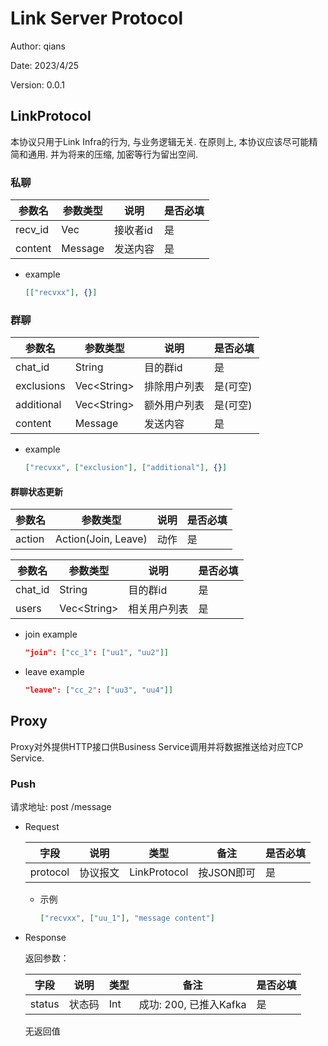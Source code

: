 # Link Server Protocol

Author: qians

Date: 2023/4/25

Version: 0.0.1

## LinkProtocol

本协议只用于Link Infra的行为, 与业务逻辑无关. 在原则上, 本协议应该尽可能精简和通用.
并为将来的压缩, 加密等行为留出空间.

### 私聊

| 参数名  | 参数类型    | 说明     | 是否必填 |
| ------- | ----------- | -------- | -------- |
| recv_id | Vec<String> | 接收者id | 是       |
| content | Message     | 发送内容 | 是       |

- example

    ```json
    [["recvxx"], {}]
    ```

### 群聊

| 参数名     | 参数类型      | 说明         | 是否必填 |
| ---------- | ------------- | ------------ | -------- |
| chat_id    | String        | 目的群id     | 是       |
| exclusions | Vec\<String\> | 排除用户列表 | 是(可空) |
| additional | Vec\<String\> | 额外用户列表 | 是(可空) |
| content    | Message       | 发送内容     | 是       |

- example

    ```json
    ["recvxx", ["exclusion"], ["additional"], {}]
    ```

#### 群聊状态更新

| 参数名 | 参数类型            | 说明 | 是否必填 |
| ------ | ------------------- | ---- | -------- |
| action | Action(Join, Leave) | 动作 | 是       |

| 参数名  | 参数类型      | 说明         | 是否必填 |
| ------- | ------------- | ------------ | -------- |
| chat_id | String        | 目的群id     | 是       |
| users   | Vec\<String\> | 相关用户列表 | 是       |

- join example

    ```json
    "join": ["cc_1": ["uu1", "uu2"]]
    ```

- leave example

    ```json
    "leave": ["cc_2": ["uu3", "uu4"]]
    ```

## Proxy

Proxy对外提供HTTP接口供Business Service调用并将数据推送给对应TCP Service.

### Push

请求地址: post /message

- Request

  | 字段     | 说明     | 类型         | 备注       | 是否必填 |
  | -------- | -------- | ------------ | ---------- | -------- |
  | protocol | 协议报文 | LinkProtocol | 按JSON即可 | 是       |

  - 示例
  
    ```json
    ["recvxx", ["uu_1"], "message content"]
    ```

- Response

  返回参数：

  | 字段   | 说明   | 类型 | 备注                   | 是否必填 |
  | ------ | ------ | ---- | ---------------------- | -------- |
  | status | 状态码 | Int  | 成功: 200, 已推入Kafka | 是       |

  无返回值
